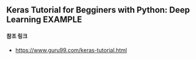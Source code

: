 ## Keras Tutorial for Begginers with Python: Deep Learning EXAMPLE

#### 참조 링크

- https://www.guru99.com/keras-tutorial.html